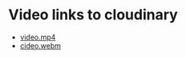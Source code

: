 # Video links to cloudinary
- [video.mp4](https://res.cloudinary.com/dfceth4sr/video/upload/v1699877436/extrawide_crf23_ytkekd.mp4)
- [cideo.webm](https://res.cloudinary.com/dfceth4sr/video/upload/v1699877436/extrawide_crf23_hfnl5g.webm)
